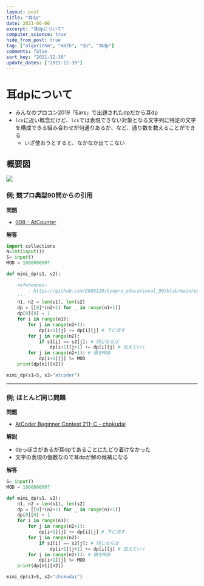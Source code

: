 ```yaml
---
layout: post
title: "耳dp"
date: 2021-06-06
excerpt: "耳dpについて"
computer_science: true
hide_from_post: true
tag: ["algorithm", "math", "dp", "耳dp"]
comments: false
sort_key: "2021-12-30"
update_dates: ["2021-12-30"]
---
```


# 耳dpについて
 - みんなのプロコン2019「Ears」で出題されたdpだから耳dp
 - `lcs`に近い概念だけど、`lcs`では表現できない対象となる文字列に特定の文字を構成できる組み合わせが何通りあるか、など、通り数を数えることができる
   - いざ使おうとすると、なかなか出てこない

## 概要図

<div>
  <img src="https://github.com/E869120/kyopro_educational_90/blob/main/editorial/008.jpg?raw=true">
</div>

### 例; 競プロ典型90問からの引用

**問題**  
 - [008 - AtCounter](https://atcoder.jp/contests/typical90/tasks/typical90_h)  

**解答**  
```python
import collections
N=int(input())
S= input()
MOD = 1000000007

def mimi_dp(s1, s2):
    '''
    references:
        - https://github.com/E869120/kyopro_educational_90/blob/main/editorial/008.jpg
    '''
    n1, n2 = len(s1), len(s2)
    dp = [[0]*(n2+1) for _ in range(n1+1)]
    dp[0][0] = 1
    for i in range(n1):
        for j in range(n2+1):
            dp[i+1][j] += dp[i][j] # 下に流す
        for j in range(n2):
            if s1[i] == s2[j]: # 同じならば
                dp[i+1][j+1] += dp[i][j] # 加えていく
        for j in range(n2+1): # 横をMOD
            dp[i+1][j] %= MOD
    print(dp[n1][n2])

mimi_dp(s1=S, s2="atcoder")
```

---

### 例; ほとんど同じ問題

**問題**  
 - [AtCoder Beginner Contest 211; C - chokudai](https://atcoder.jp/contests/abc211/tasks/abc211_c)

**解説**  
 - dpっぽさがあるが耳dpであることにたどり着けなかった
 - 文字の表現の個数なので耳dpが解の候補になる

**解答**  

```python
S= input()
MOD = 1000000007

def mimi_dp(s1, s2):
    n1, n2 = len(s1), len(s2)
    dp = [[0]*(n2+1) for _ in range(n1+1)]
    dp[0][0] = 1
    for i in range(n1):
        for j in range(n2+1):
            dp[i+1][j] += dp[i][j] # 下に流す
        for j in range(n2):
            if s1[i] == s2[j]: # 同じならば
                dp[i+1][j+1] += dp[i][j] # 加えていく
        for j in range(n2+1): # 横をMOD
            dp[i+1][j] %= MOD
    print(dp[n1][n2])

mimi_dp(s1=S, s2="chokudai")
```
